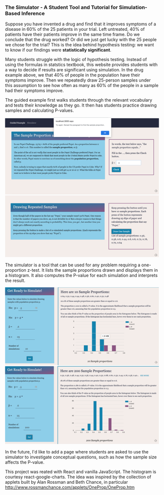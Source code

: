 ### The Simulator - A Student Tool and Tutorial for Simulation-Based Inference

Suppose you have invented a drug and find that it improves symptoms of a disease in 60% of the 25 patients in your trial. Left untreated, 40% of patients have their patients improve in the same time frame. Do we conclude that the drug worked? Or did we just get lucky with the 25 people we chose for the trial? This is the idea behind hypothesis testing: we want to know if our findings were **statistically significant**.

Many students struggle with the logic of hypothesis testing. Instead of using the formulas in statstics textbook, this website provides students with a way to decide if results are significant using simulation. In the drug example above, we that 40% of people in the population have their symptoms improve. Then we  repeatedly draw 25-person samples under this assumption to see how often as many as 60% of the people in a sample had their symptoms improve.

The guided example first walks students through the relevant vocabulary and tests their knowledge as they go. It then has students practice drawing samples and calculating P-values.

![A student enters the wrong value for p&#770;](/src/screenshots/sampleProportionCheckScreenshot.png "A student enters the wrong value for p&#770;")
![Pressing the button to generate 10 samples](/src/screenshots/repeatedSamplesScreenshot.png "Pressing the button to generate 10 samples")

The simulator is a tool that can be used for any problem requiring a one-proportion z-test. It lists the sample proportions drawn and displays them in a histogram. It also computes the P-value for each simulation and interprets the result.

![Doing 10 simulations, we can see all 10 sample proportions](/src/screenshots/simulatorScreenshotTenSamples.png "Doing 10 simulations, we can see all 10 sample proportions")
![Doing 200 simulations, we hide most of the sample proportions and we cannot see the distinct values in the histogram](/src/screenshots/simulatorScreenshotManySamples.png "Doing 200 simulations, we rely more on the histogram")

In the future, I'd like to add a page where students are asked to use the simulator to investigate conceptual questions, such as how the sample size affects the P-value.

This project was reated with React and vanilla JavaScript. The histogram is courtesy react-google-charts.
The idea was inspired by the collection of applets built by Alan Rossman and Beth Chance, in particular <http://www.rossmanchance.com/applets/OneProp/OneProp.htm>

